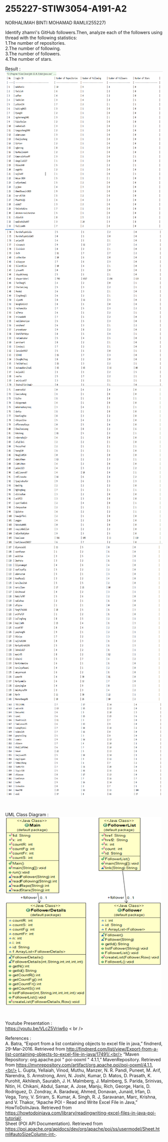 # 255227-STIW3054-A191-A2
NORHALIMAH BINTI MOHAMAD RAMLI(255227)<br />
<p>Identify zhamri's GitHub followers.Then, analyze each of the followers using thread with the following statistics:<br />
1.The number of repositories.<br />
2.The number of following.<br />
3.The number of followers.<br />
4.The number of stars.<br /><p>
<p>Result : <br />
 <img src="https://github.com/SilentHlive/255227-STIW3054-A191-A2/blob/master/img/1.PNG" width="600" height ="500" alt="accessibility text"><br/>
  <img src="https://github.com/SilentHlive/255227-STIW3054-A191-A2/blob/master/img/2.PNG" width="600" height ="500" alt="accessibility text"><br/>
  <img src="https://github.com/SilentHlive/255227-STIW3054-A191-A2/blob/master/img/3.PNG" width="600" height ="500" alt="accessibility text"><br/>
  <img src="https://github.com/SilentHlive/255227-STIW3054-A191-A2/blob/master/img/4.PNG" width="600" height ="500" alt="accessibility text"><br/>
  <img src="https://github.com/SilentHlive/255227-STIW3054-A191-A2/blob/master/img/5.PNG" width="600" height ="300" alt="accessibility text"><br/></p>
<br />
<p>UML Class Diagram : <br/>
  <img src="https://github.com/SilentHlive/255227-STIW3054-A191-A2/blob/master/img/uml_asg2.png" width="500" height ="600" alt="accessibility text"></p> <br />

Youtube Presentation : <br />
https://youtu.be/VLcZ5Vriw6o < br />
  
References : <br/>
A. Batra, “Export from a list containing objects to excel file in java,” findnerd, 29-Mar-2016. Retrieved from http://findnerd.com/list/view/Export-from-a-list-containing-objects-to-excel-file-in-java/17491/.<br/>
“Maven Repository: org.apache.poi " poi-ooxml " 4.1.1,” MavenRepository. Retrieved from https://mvnrepository.com/artifact/org.apache.poi/poi-ooxml/4.1.1.<br/>
L. Gupta, Yellaiah, Vinod, Muthu, Manzer, N. R. Pandi, Puneet, M. Arif, Narendra, S. Armstrong, Anni, N. Joshi, Kumar, D. Matos, D. Prasath, K. Purohit, Akhilesh, Saurabh, J. H. Malmberg, J. Malmberg, S. Parida, Srinivas, Nitin, H. Chikani, Abdul, Samar, A. Jose, Manju, Rich, George, Haris, D. Rodriguez, D. Zondray, A. Baradwaj, Ahmed, Donavan, Junaid, Irfan, D. Vega, Tony, V. Sriram, S. Kumar, A. Singh, R. J, Saravanan, Marc, Krishna, and V. Thakor, “Apache POI - Read and Write Excel File in Java,” HowToDoInJava. Retrieved from https://howtodoinjava.com/library/readingwriting-excel-files-in-java-poi-tutorial/. <br/>
Sheet (POI API Documentation). Retrieved from https://poi.apache.org/apidocs/dev/org/apache/poi/ss/usermodel/Sheet.html#autoSizeColumn-int-.
